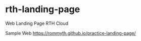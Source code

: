 # rth-landing-page
Web Landing Page RTH Cloud

Sample Web
https://rommyth.github.io/practice-landing-page/
